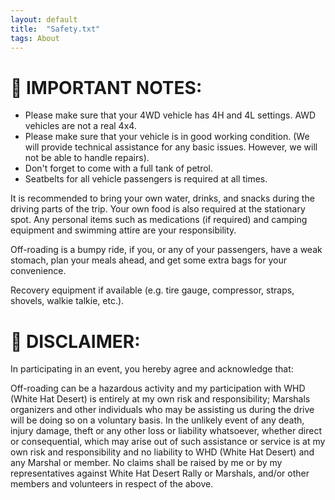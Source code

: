 ```yaml
---
layout: default
title:  "Safety.txt"
tags: About
---
```


# 🚩 IMPORTANT NOTES:

* Please make sure that your 4WD vehicle has 4H and 4L settings. AWD vehicles are not a real 4x4.
* Please make sure that your vehicle is in good working condition. (We will provide technical assistance for any basic issues. However, we will not be able to handle repairs).
* Don't forget to come with a full tank of petrol.
* Seatbelts for all vehicle passengers is required at all times.

It is recommended to bring your own water, drinks, and snacks during the driving parts of the trip. Your own food is also required at the stationary spot. Any personal items such as medications (if required) and camping equipment and swimming attire are your responsibility.

Off-roading is a bumpy ride, if you, or any of your passengers, have a weak stomach, plan your meals ahead, and get some extra bags for your convenience.

Recovery equipment if available (e.g. tire gauge, compressor, straps, shovels, walkie talkie, etc.).

# 🚩 DISCLAIMER:
In participating in an event, you hereby agree and acknowledge that:

Off-roading can be a hazardous activity and my participation with WHD (White Hat Desert) is entirely at my own risk and responsibility; Marshals organizers and other individuals who may be assisting us during the drive will be doing so on a voluntary basis. In the unlikely event of any death, injury damage, theft or any other loss or liability whatsoever, whether direct or consequential, which may arise out of such assistance or service is at my own risk and responsibility and no liability to WHD (White Hat Desert) and any Marshal or member. No claims shall be raised by me or by my representatives against White Hat Desert Rally or Marshals, and/or other members and volunteers in respect of the above.
